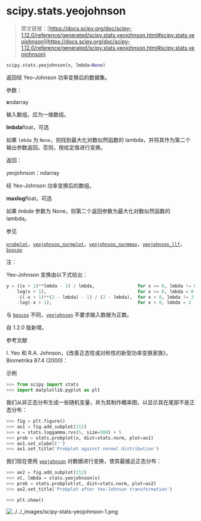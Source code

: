 # scipy.stats.yeojohnson

> 原文链接：[https://docs.scipy.org/doc/scipy-1.12.0/reference/generated/scipy.stats.yeojohnson.html#scipy.stats.yeojohnson](https://docs.scipy.org/doc/scipy-1.12.0/reference/generated/scipy.stats.yeojohnson.html#scipy.stats.yeojohnson)

```py
scipy.stats.yeojohnson(x, lmbda=None)
```

返回经 Yeo-Johnson 功率变换后的数据集。

参数：

**x**ndarray

输入数组。应为一维数组。

**lmbda**float，可选

如果 `lmbda` 为 `None`，则找到最大化对数似然函数的 lambda，并将其作为第二个输出参数返回。否则，按给定值进行变换。

返回：

yeojohnson：ndarray

经 Yeo-Johnson 功率变换后的数组。

**maxlog**float，可选

如果 *lmbda* 参数为 None，则第二个返回参数为最大化对数似然函数的 lambda。

参见

[`probplot`](scipy.stats.probplot.html#scipy.stats.probplot "scipy.stats.probplot")，[`yeojohnson_normplot`](scipy.stats.yeojohnson_normplot.html#scipy.stats.yeojohnson_normplot "scipy.stats.yeojohnson_normplot")，[`yeojohnson_normmax`](scipy.stats.yeojohnson_normmax.html#scipy.stats.yeojohnson_normmax "scipy.stats.yeojohnson_normmax")，[`yeojohnson_llf`](scipy.stats.yeojohnson_llf.html#scipy.stats.yeojohnson_llf "scipy.stats.yeojohnson_llf")，[`boxcox`](scipy.stats.boxcox.html#scipy.stats.boxcox "scipy.stats.boxcox")

注：

Yeo-Johnson 变换由以下式给出：

```py
y = ((x + 1)**lmbda - 1) / lmbda,                for x >= 0, lmbda != 0
    log(x + 1),                                  for x >= 0, lmbda = 0
    -((-x + 1)**(2 - lmbda) - 1) / (2 - lmbda),  for x < 0, lmbda != 2
    -log(-x + 1),                                for x < 0, lmbda = 2 
```

与 [`boxcox`](scipy.stats.boxcox.html#scipy.stats.boxcox "scipy.stats.boxcox") 不同，[`yeojohnson`](#scipy.stats.yeojohnson "scipy.stats.yeojohnson") 不要求输入数据为正数。

自 1.2.0 版新增。

参考文献

I. Yeo 和 R.A. Johnson，《改善正态性或对称性的新型功率变换家族》，Biometrika 87.4 (2000)：

示例

```py
>>> from scipy import stats
>>> import matplotlib.pyplot as plt 
```

我们从非正态分布生成一些随机变量，并为其制作概率图，以显示其在尾部不是正态分布：

```py
>>> fig = plt.figure()
>>> ax1 = fig.add_subplot(211)
>>> x = stats.loggamma.rvs(5, size=500) + 5
>>> prob = stats.probplot(x, dist=stats.norm, plot=ax1)
>>> ax1.set_xlabel('')
>>> ax1.set_title('Probplot against normal distribution') 
```

我们现在使用 [`yeojohnson`](#scipy.stats.yeojohnson "scipy.stats.yeojohnson") 对数据进行变换，使其最接近正态分布：

```py
>>> ax2 = fig.add_subplot(212)
>>> xt, lmbda = stats.yeojohnson(x)
>>> prob = stats.probplot(xt, dist=stats.norm, plot=ax2)
>>> ax2.set_title('Probplot after Yeo-Johnson transformation') 
```

```py
>>> plt.show() 
```

![../../_images/scipy-stats-yeojohnson-1.png](../Images/6bc563c33b9b9daf1c73618078adad84.png)
